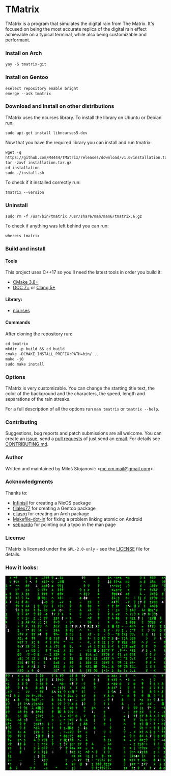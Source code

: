 # TMatrix
TMatrix is a program that simulates the digital rain from The Matrix.
It's focused on being the most accurate replica of the digital rain effect achievable on a typical terminal, while also being customizable and performant.

### Install on Arch
```
yay -S tmatrix-git
```

### Install on Gentoo
```
eselect repository enable bright
emerge --ask tmatrix
```

### Download and install on other distributions
TMatrix uses the ncurses library.
To install the library on Ubuntu or Debian run:
```
sudo apt-get install libncurses5-dev
```
Now that you have the required library you can install and run tmatrix:
```
wget -q https://github.com/M4444/TMatrix/releases/download/v1.0/installation.tar.gz
tar -zxvf installation.tar.gz
cd installation
sudo ./install.sh
```
To check if it installed correctly run:
```
tmatrix --version
```

### Uninstall
```
sudo rm -f /usr/bin/tmatrix /usr/share/man/man6/tmatrix.6.gz
```
To check if anything was left behind you can run:
```
whereis tmatrix
```

### Build and install
#### Tools
This project uses C++17 so you'll need the latest tools in order you build it:
- [CMake 3.8+](https://cmake.org/download/)
- [GCC 7+](https://gcc.gnu.org/) or [Clang 5+](http://releases.llvm.org/)

#### Library:
- [ncurses](https://www.gnu.org/software/ncurses/)

#### Commands
After cloning the repository run:
```
cd tmatrix
mkdir -p build && cd build
cmake -DCMAKE_INSTALL_PREFIX:PATH=bin/ ..
make -j8
sudo make install
```

### Options
TMatrix is very customizable.
You can change the starting title text, the color of the background and the characters, the speed, length and separations of the rain streaks.

For a full description of all the options run `man tmatrix` or `tmatrix --help`.

### Contributing
Suggestions, bug reports and patch submissions are all welcome.
You can create an [issue](../../issues), send a [pull requests](../../pulls) of just send an [email](mailto:mc.cm.mail@gmail.com).
For details see [CONTRIBUTING.md](../master/CONTRIBUTING.md).

### Author
Written and maintained by Miloš Stojanović \<[mc.cm.mail@gmail.com](mailto:mc.cm.mail@gmail.com)\>.

### Acknowledgments
Thanks to:
- [Infinisil](https://github.com/Infinisil) for creating a NixOS package
- [filalex77](https://github.com/filalex77) for creating a Gentoo package
- [eliasrg](https://github.com/eliasrg) for creating an Arch package
- [Makefile-dot-in](https://github.com/Makefile-dot-in) for fixing a problem linking atomic on Android
- [sebpardo](https://github.com/sebpardo) for pointing out a typo in the man page

### License
TMatrix is licensed under the `GPL-2.0-only` - see the [LICENSE](../master/LICENSE) file for details.

### How it looks:
![](assets/img/TMatrix.png?raw=true)
![](assets/img/TMatrix.gif?raw=true)
